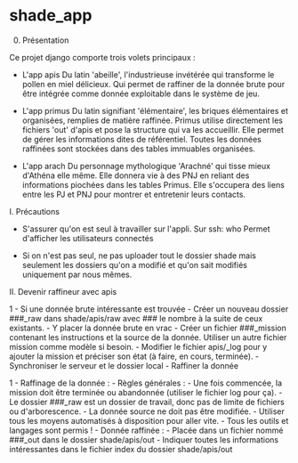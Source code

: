 # shade_app

0. Présentation

Ce projet django comporte trois volets principaux :
- L'app apis
	Du latin 'abeille', l'industrieuse invétérée qui transforme
	le pollen en miel délicieux.
	Qui permet de raffiner de la donnée brute pour être intégrée
	comme donnée exploitable dans le système de jeu.

- L'app primus
	Du latin signifiant 'élémentaire', les briques élémentaires et
	organisées, remplies de matière raffinée.
	Primus utilise directement les fichiers 'out' d'apis et pose 
	la structure qui va les accueillir.
	Elle permet de gérer les informations dites de référentiel. 
	Toutes les données raffinées sont stockées dans des tables 
	immuables organisées.

- L'app arach
	Du personnage mythologique 'Arachné' qui tisse mieux d'Athéna
	elle même. Elle donnera vie à des PNJ en reliant des informations
	piochées dans les tables Primus. Elle s'occupera des liens entre
	les PJ et PNJ pour montrer et entretenir leurs contacts.



I. Précautions

- S'assurer qu'on est seul à travailler sur l'appli. Sur ssh: who 
Permet d'afficher les utilisateurs connectés

- Si on n'est pas seul, ne pas uploader tout le dossier shade mais
	seulement les dossiers qu'on a modifié et qu'on sait modifiés
	uniquement par nous mêmes.


II. Devenir raffineur avec apis

1 - Si une donnée brute intéressante est trouvée
	- Créer un nouveau dossier ###_raw dans shade/apis/raw
		avec ### le nombre à la suite de ceux existants.
	- Y placer la donnée brute en vrac
	- Créer un fichier ###_mission contenant les instructions
		et la source de la donnée. Utiliser un autre fichier mission
		comme modèle si besoin.
	- Modifier le fichier apis/_log pour y ajouter la mission 
		et préciser son état (à faire, en cours, terminée).
	- Synchroniser le serveur et le dossier local
	- Raffiner la donnée

1 - Raffinage de la donnée : 
	- Règles générales :
		- Une fois commencée, la mission doit être terminée 
			ou abandonnée (utiliser le fichier log pour ça).
		- Le dossier ###_raw est un dossier de travail, donc
			pas de limite de fichiers ou d'arborescence.
		- La donnée source ne doit pas être modifiée.
		- Utiliser tous les moyens automatisés à disposition
			pour aller vite.
		- Tous les outils et langages sont permis !
	- Donnée raffinée :
		- Placée dans un fichier nommé ###_out dans le dossier
			shade/apis/out
		- Indiquer toutes les informations intéressantes dans le
			fichier index du dossier shade/apis/out


